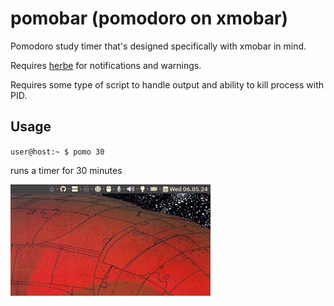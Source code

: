 # pomobar (pomodoro on xmobar)

Pomodoro study timer that's designed specifically with xmobar in mind.

Requires [herbe](https://github.com/dudik/herbe) for notifications and warnings.

Requires some type of script to handle output and ability to kill process with PID.


## Usage

`user@host:~ $ pomo 30`

runs a timer for 30 minutes

![timer example](images/pomo.gif)
